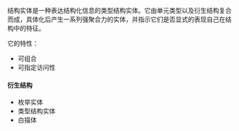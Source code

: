 结构实体是一种表达结构化信息的类型结构实体。它由单元类型以及衍生结构复合而成，具体化后产生一系列强聚合力的实体，并指示它们是否显式的表现自己在结构中的特征。

它的特性：

+ 可组合
+ 可指定访问性



#### 衍生结构

+ 枚举实体
+ 类型结构实体
+ 白描体